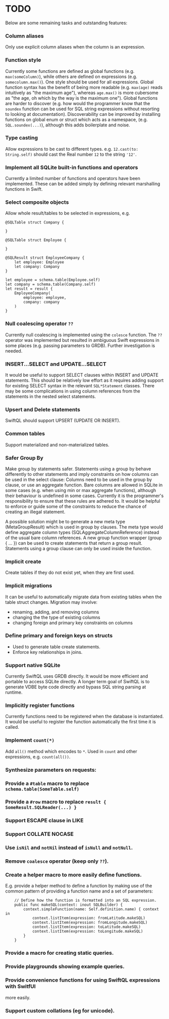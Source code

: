 # TODO

Below are some remaining tasks and outstanding features:

### Column aliases
Only use explicit column aliases when the column is an expression.

### Function style
Currently some functions are defined as global functions (e.g. `max(someColumn)`), while others are
defined on expressions (e.g. `somecolumn.max()`). One style should be used for all expressions. Global function syntax 
has the benefit of being more readable (e.g. `max(age)` reads intuitively as "the maximum age"), whereas `age.max()` is
more cubersome as "the age, oh which by the way is the maximum one"). Global functions are harder to discover (e.g. how
would the programmer know that the `soundex` function can be used for SQL string expressions without resorting to 
looking at documentation). Discoverability can be improved by installing functions on global enum or struct which acts 
as a namespace, (e.g. `SQL.soundex(...)`), although this adds boilerplate and noise.   

### Type casting
Allow expressions to be cast to different types. e.g. `12.cast(to: String.self)` should cast the 
Real number `12` to the string `'12'`.

### Implement all SQLite built-in functions and operators
Currently a limited number of functions and operators have been 
implemented. These can be added simply by defining relevant marshalling functions in Swift.

### Select composite objects
Allow whole result/tables to be selected in expressions, e.g.

```
@SQLTable struct Company {

}

@SQLTable struct Employee {

}

@SQLResult struct EmployeeCompany {
    let employee: Employee
    let company: Company
}

let employee = schema.table(Employee.self)
let company = schema.table(Company.self)
let result = result {
    EmployeeCompany(
        employee: employee,
        company: company
    )
}
```

### Null coalescing operator `??`
Currently null coalescing is implemented using the `colesce` function. The `??` operator was implemented but resulted in
ambiguous Swift expressions in some places (e.g. passing parameters to GRDB). Further investigation is needed.

### INSERT...SELECT and UPDATE...SELECT
It would be useful to support SELECT clauses within INSERT and UPDATE statements. This should be relatively low effort 
as it requires adding support for existing SELECT  syntax in the relevant `SQL*Statement` classes. There may be some 
complications in using column references from the statements in the nested select statements.

### Upsert and Delete statements
SwiftQL should support UPSERT (UPDATE OR INSERT).

### Common tables
Support materialized and non-materialized tables. 

### Safer Group By
Make group by statements safer. Statements using a group by behave differently to other statements and imply constraints
on how columns can be used in the select clause: Columns need to be used in the group by clause, or use an aggregate 
function. Bare columns are allowed in SQLite in some cases (e.g. when using min or max aggregate functions), although
their behaviour is undefined in some cases. Currently it is the programmer's responsibility to ensure that these rules
are adhered to. It would be helpful to enforce or guide some of the constraints to reduce the chance of creating an 
illegal statement. 

A possible solution might be to generate a new meta type (MetaGroupResult) which is used in group by clauses. The meta 
type would define aggregate column types (SQLAggregateColumnReference) instead of the usual bare column references. A 
new group function wrapper (group { ... }) can be used to create statements that return a group result. Statements using
a group clause can only be used inside the function. 

### Implicit create
Create tables if they do not exist yet, when they are first used.

### Implicit migrations
It can be useful to automatically migrate data from existing tables when the table struct changes. Migration may 
involve:
- renaming, adding, and removing columns
- changing the the type of existing columns
- changing foreign and primary key constraints on columns

### Define primary and foreign keys on structs
- Used to generate table create statements.
- Enforce key relationships in joins. 

### Support native SQLite
Currently SwiftQL uses GRDB directly. It would be more efficient and portable to access SQLite directly. A longer term
goal of SwiftQL is to generate VDBE byte code directly and bypass SQL string parsing at runtime.

### Implicitly register functions
Currently functions need to be registered when the database is instantiated. It would be useful to register the function
automatically the first time it is called. 

### Implement `count(*)`
Add `all()` method which encodes to `*`. Used in `count` and other expressions, e.g. `count(all())`.

### Synthesize parameters on requests:

### Provide a `#table` macro to replace `schema.table(SomeTable.self)`

### Provide a `#row` macro to replace `result { SomeResult.SQLReader(...) }`

### Support ESCAPE clause in LIKE

### Support COLLATE NOCASE 

### Use `isNil` and `notNil` instead of `isNull` and `notNull`.

### Remove `coalesce` operator (keep only `??`).

### Create a helper macro to more easily define functions.

E.g. provide a helper method to define a function by making use of the common 
pattern of providing a function name and a set of parameters:

```
    // Define how the function is formatted into an SQL expression.
    public func makeSQL(context: inout SQLBuilder) {
        context.simpleFunction(name: Self.definition.name) { context in
            context.listItem(expression: fromLatitude.makeSQL)
            context.listItem(expression: fromLongitude.makeSQL)
            context.listItem(expression: toLatitude.makeSQL)
            context.listItem(expression: toLongitude.makeSQL)
        }
    }
```

### Provide a macro for creating static queries.

### Provide playgrounds showing example queries.

### Provide convenience functions for using SwiftQL expressions with SwitfUI
more easily.

### Support custom collations (eg for unicode).
